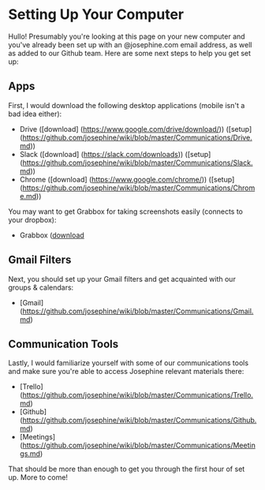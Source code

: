 # Setting Up Your Computer

Hullo! Presumably you're looking at this page on your new computer and you've already been set up with an @josephine.com email address, as well as added to our Github team. Here are some next steps to help you get set up: 

## Apps

First, I would download the following desktop applications (mobile isn't a bad idea either):
- Drive ([download] (https://www.google.com/drive/download/)) ([setup] (https://github.com/josephine/wiki/blob/master/Communications/Drive.md))
- Slack ([download] (https://slack.com/downloads)) ([setup] (https://github.com/josephine/wiki/blob/master/Communications/Slack.md))
- Chrome ([download] (https://www.google.com/chrome/)) ([setup] (https://github.com/josephine/wiki/blob/master/Communications/Chrome.md))

You may want to get Grabbox for taking screenshots easily (connects to your dropbox):

- Grabbox ([download](http://grabbox.devsoft.no/)

## Gmail Filters

Next, you should set up your Gmail filters and get acquainted with our groups & calendars:
- [Gmail] (https://github.com/josephine/wiki/blob/master/Communications/Gmail.md)

## Communication Tools

Lastly, I would familiarize yourself with some of our communications tools and make sure you're able to access Josephine relevant materials there:

- [Trello] (https://github.com/josephine/wiki/blob/master/Communications/Trello.md)
- [Github] (https://github.com/josephine/wiki/blob/master/Communications/Github.md)
- [Meetings] (https://github.com/josephine/wiki/blob/master/Communications/Meetings.md)

That should be more than enough to get you through the first hour of set up. More to come! 
